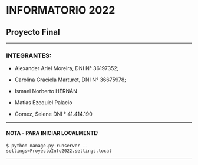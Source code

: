 # INFORMATORIO 2022
## Proyecto Final
---
### INTEGRANTES:
 
- Alexander Ariel Moreira, DNI N° 36197352;

- Carolina Graciela Marturet, DNI N° 36675978;

- Ismael Norberto HERNÁN 

- Matias Ezequiel Palacio

- Gomez, Selene DNI ° 41.414.190


---
#### NOTA - PARA INICIAR LOCALMENTE: 
~~~
$ python manage.py runserver --settings=ProyectoInfo2022.settings.local
~~~
---